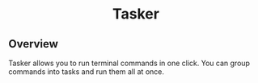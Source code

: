 <div align="center">
    <h1>Tasker</h1>
</div>

## Overview

Tasker allows you to run terminal commands in one click. You can group commands into tasks and run them all at once.
